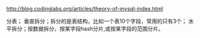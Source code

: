 http://blog.codinglabs.org/articles/theory-of-mysql-index.html

分表；
垂直拆分；拆分的是表结构，比如一个表10个字段，常用的只有3个；
水平拆分；按数据拆分，按某字段hash分片,或按某字段的范围分片。

